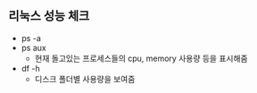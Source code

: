 ## 리눅스 성능 체크

- ps -a
- ps aux
  - 현재 돌고있는 프로세스들의 cpu, memory 사용량 등을 표시해줌
- df -h
  - 디스크 폴더별 사용량을 보여줌